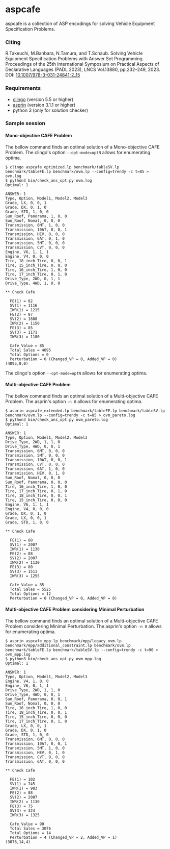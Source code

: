# aspcafe
aspcafe is a collection of ASP encodings for solving Vehicle Equipment Specification Problems.

### Citing

R.Takeuchi, M.Banbara, N.Tamura, and T.Schaub.
Solving Vehicle Equipment Specification Problems with Answer Set Programming.
Proceedings of the 25th International Symposium on Practical Aspects of Declarative Languages
(PADL 2023), LNCS Vol.13880, pp.232–249, 2023.
DOI: [10.1007/978-3-031-24841-2_15](http://dx.doi.org/10.1007/978-3-031-24841-2_15)

### Requirements
- [clingo](https://potassco.org/clingo/) (version 5.5 or higher)
- [asprin](https://potassco.org/asprin/) (version 3.1.1 or higher)
- python 3 (only for solution checker)

### Sample session

#### Mono-objective CAFE Problem
The bellow command finds an optimal solution of a Mono-objective CAFE Problem.
The clingo's option `--opt-mode=optN` allows for enumerating optima.

```
$ clingo aspcafe_optimized.lp benchmark/tableSV.lp benchmark/tableFE.lp benchmark/ovm.lp --config=trendy -c t=85 > ovm.log
$ python3 bin/check_ans_opt.py ovm.log
Optimal: 1

ANSWER: 1
Type, Option, Model1, Model2, Model3
Grade, LX, 0, 0, 1
Grade, DX, 0, 1, 0
Grade, STD, 1, 0, 0
Sun_Roof, Panorama, 1, 0, 0
Sun_Roof, Nomal, 0, 0, 0
Transmission, 6MT, 1, 0, 0
Transmission, 10AT, 0, 0, 1
Transmission, HEV, 0, 0, 0
Transmission, 6AT, 0, 1, 0
Transmission, 5MT, 0, 0, 0
Transmission, CVT, 0, 0, 0
Engine, V6, 1, 1, 1
Engine, V4, 0, 0, 0
Tire, 18_inch_Tire, 0, 0, 1
Tire, 15_inch_Tire, 0, 0, 0
Tire, 16_inch_Tire, 1, 0, 0
Tire, 17_inch_Tire, 0, 1, 0
Drive_Type, 2WD, 0, 1, 1
Drive_Type, 4WD, 1, 0, 0

** Check Cafe

  FE(1) = 82
  SV(1) = 1116
  IWR(1) = 1215
  FE(2) = 87
  SV(2) = 1808
  IWR(2) = 1150
  FE(3) = 85
  SV(3) = 1171
  IWR(3) = 1180

  Cafe Value = 85
  Total Sales = 4095
  Total Options = 0
  Perturbation = 0 (Changed_VP = 0, Added_VP = 0)
(4095,0,0)
```
The clingo's option `--opt-mode=optN` allows for enumerating optima.
  
#### Multi-objective CAFE Problem
The bellow command finds an optimal solution of a Multi-objective CAFE Problem.
The asprin's option `-n 0` allows for enumerating optima.
```
$ asprin aspcafe_extended.lp benchmark/tableFE.lp benchmark/tableSV.lp benchmark/ovm.lp --config=trendy -c t=85 > ovm_pareto.log
$ python3 bin/check_ans_opt.py ovm_pareto.log
Optimal: 1

ANSWER: 1
Type, Option, Model1, Model2, Model3
Drive_Type, 2WD, 1, 1, 0
Drive_Type, 4WD, 0, 0, 1
Transmission, 6MT, 0, 0, 0
Transmission, 5MT, 0, 0, 0
Transmission, 10AT, 0, 0, 1
Transmission, CVT, 0, 0, 0
Transmission, 6AT, 1, 0, 0
Transmission, HEV, 0, 1, 0
Sun_Roof, Nomal, 0, 0, 0
Sun_Roof, Panorama, 0, 0, 0
Tire, 16_inch_Tire, 1, 0, 0
Tire, 17_inch_Tire, 0, 1, 0
Tire, 18_inch_Tire, 0, 0, 1
Tire, 15_inch_Tire, 0, 0, 0
Engine, V6, 1, 1, 1
Engine, V4, 0, 0, 0
Grade, DX, 0, 1, 0
Grade, LX, 0, 0, 1
Grade, STD, 1, 0, 0

** Check Cafe

  FE(1) = 88
  SV(1) = 2007
  IWR(1) = 1130
  FE(2) = 88
  SV(2) = 2007
  IWR(2) = 1130
  FE(3) = 80
  SV(3) = 1511
  IWR(3) = 1255

  Cafe Value = 85
  Total Sales = 5525
  Total Options = 12
  Perturbation = 0 (Changed_VP = 0, Added_VP = 0)
```

#### Multi-objective CAFE Problem considering Minimal Perturbation
The bellow command finds an optimal solution of a Multi-objective CAFE Problem
considering Minimal Perturbation.
The asprin's option `-n 0` allows for enumerating optima.

```
$ asprin aspcafe_mpp.lp benchmark/mpp/legacy_ovm.lp benchmark/mpp/additional_constraint.lp benchmark/ovm.lp benchmark/tableFE.lp benchmark/tableSV.lp --config=trendy -c t=90 > ovm_mpp.log
$ python3 bin/check_ans_opt.py ovm_mpp.log
Optimal: 1

ANSWER: 1
Type, Option, Model1, Model2, Model3
Engine, V4, 1, 0, 0
Engine, V6, 0, 1, 1
Drive_Type, 2WD, 1, 1, 0
Drive_Type, 4WD, 0, 0, 1
Sun_Roof, Panorama, 0, 0, 1
Sun_Roof, Nomal, 0, 0, 0
Tire, 16_inch_Tire, 1, 0, 0
Tire, 18_inch_Tire, 0, 0, 1
Tire, 15_inch_Tire, 0, 0, 0
Tire, 17_inch_Tire, 0, 1, 0
Grade, LX, 0, 0, 1
Grade, DX, 0, 1, 0
Grade, STD, 1, 0, 0
Transmission, 6MT, 0, 0, 0
Transmission, 10AT, 0, 0, 1
Transmission, 5MT, 1, 0, 0
Transmission, HEV, 0, 1, 0
Transmission, CVT, 0, 0, 0
Transmission, 6AT, 0, 0, 0

** Check Cafe

  FE(1) = 102
  SV(1) = 745
  IWR(1) = 983
  FE(2) = 88
  SV(2) = 2007
  IWR(2) = 1130
  FE(3) = 75
  SV(3) = 324
  IWR(3) = 1325

  Cafe Value = 90
  Total Sales = 3076
  Total Options = 14
  Perturbation = 4 (Changed_VP = 2, Added_VP = 1)
(3076,14,4)
```

